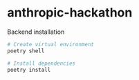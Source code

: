 # anthropic-hackathon


Backend installation
```sh
# Create virtual environment
poetry shell

# Install dependencies
poetry install
```
